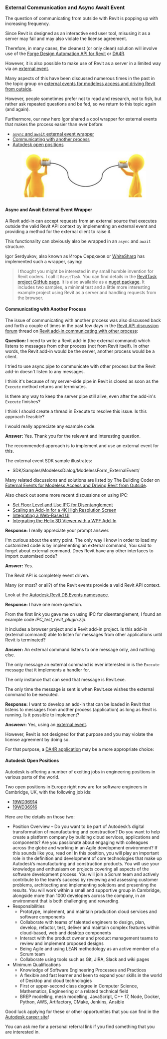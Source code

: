 <head>
<meta http-equiv="Content-Type" content="text/html; charset=utf-8">
<link rel="stylesheet" type="text/css" href="bc.css">
<script src="https://cdn.rawgit.com/google/code-prettify/master/loader/run_prettify.js" type="text/javascript"></script>
<script async src="https://platform.twitter.com/widgets.js" charset="utf-8"></script>
</head>

<!---

twitter:

Autodesk open positions, communicating from outside with Revit and an async/await external event wrapper for the #RevitAPI #DynamoBim @AutodeskForge @AutodeskRevit #bim #ForgeDevCon http://bit.ly/asyncawaitexternal

<code>async</code> and <code>await</code> external event wrapper!
Communicating from outside with Revit is often better replaced by the Forge Design Automation API for Revit.
However, it is also possible to make use of Revit as a server in a limited way via an external event
&ndash; Communicating with another process
&ndash; Autodesk open positions...

linkedin:

#bim #DynamoBim #ForgeDevCon #Revit #API #IFC #SDK #AI #VisualStudio #Autodesk #AEC #adsk

the [Revit API discussion forum](http://forums.autodesk.com/t5/revit-api-forum/bd-p/160) thread

<p style="font-size: 80%; font-style:italic"></p>

-->

### External Communication and Async Await Event

The question of communicating from outside with Revit is popping up with increasing frequency.

Since Revit is designed as an interactive end user tool, misusing it as a server may fail and may also violate the license agreement.

Therefore, in many cases, the cleanest (or only clean) solution will involve use of
the [Forge Design Automation API for Revit](https://forge.autodesk.com/en/docs/design-automation/v3/developers_guide/overview)
or [DA4R](https://thebuildingcoder.typepad.com/blog/about-the-author.html#5.55).

However, it is also possible to make use of Revit as a server in a limited way via
an [external event](https://www.revitapidocs.com/2020/05089477-4612-35b2-81a2-89c4f44370ea.htm).

Many aspects of this have been discussed numerous times in the past in the topic group
on [external events for modeless access and driving Revit from outside](https://thebuildingcoder.typepad.com/blog/about-the-author.html#5.28).

However, people sometimes prefer not to read and research, not to fish, but rather ask repeated questions and be fed, so we return to this topic again (and again).

Furthermore, our new hero Igor shared a cool wrapper for external events that makes the process easier than ever before:

- [`async` and `await` external event wrapper](#2)
- [Communicating with another process](#3)
- [Autodesk open positions](#4)

<center>
<img src="img/communication.png" alt="Communication" title="Communication" width="400"/>
</center>

#### <a name="2"></a>Async and Await External Event Wrapper

A Revit add-in can accept requests from an external source that executes outside the valid Revit API context by implementing an external event and providing a method for the external client to raise it.

This functionality can obviously also be wrapped in an `async` and `await` structure.

Igor Serdyukov, also known as Игорь Сердюков or [WhiteSharq](https://github.com/WhiteSharq) has implemented such a wrapper, saying:

> I thought you might be interested in my small humble invention for Revit coders.
I call it `RevitTask`.
You can find details in the [RevitTask project GitHub page](https://github.com/WhiteSharq/RevitTask).
It is also available as a [nuget package](https://www.nuget.org/packages/RevitTask).
It includes two samples, a minimal test and a little more interesting example project using Revit as a server and handling requests from the browser.

#### <a name="3"></a>Communicating with Another Process

The issue of communicating with another process was also discussed back and forth a couple of times in the past few days in 
the [Revit API discussion forum](http://forums.autodesk.com/t5/revit-api-forum/bd-p/160) thread
on [Revit add-in communicating with other process](https://forums.autodesk.com/t5/revit-api-forum/revit-addin-communicating-with-other-process/m-p/9275981):

**Question:** I need to write a Revit add-in (the external command) which listens to messages from other process (not from Revit itself).
In other words, the Revit add-in would be the server, another process would be a client.

I tried to use async pipe to communicate with other process but the Revit add-in doesn't listen to any messages.

I think it's because of my server-side pipe in Revit is closed as soon as the `Execute` method returns and terminates.

Is there any way to keep the server pipe still alive, even after the add-in's `Execute` finishes?

I think I should create a thread in Execute to resolve this issue. Is this approach feasible?

I would really appreciate any example code.

**Answer:** Yes. Thank you for the relevant and interesting question.

The recommended approach is to implement and use an external event for this.

The external event SDK sample illustrates:

- SDK/Samples/ModelessDialog/ModelessForm_ExternalEvent/

Many related discussions and solutions are listed by The Building Coder
on [External Events for Modeless Access and Driving Revit from Outside](https://thebuildingcoder.typepad.com/blog/about-the-author.html#5.28).

Also check out some more recent discussions on using IPC:

- [Set Floor Level and Use IPC for Disentanglement](https://thebuildingcoder.typepad.com/blog/2019/04/set-floor-level-and-use-ipc-for-disentanglement.html)
- [Scaling an Add-In for a 4K High Resolution Screen](https://thebuildingcoder.typepad.com/blog/2019/09/scaling-an-add-in-for-a-4k-high-resolution-screen.html)
- [Integrating a Web-Based UI](https://thebuildingcoder.typepad.com/blog/2019/09/ui-top-forms-buttons-web-etc.html#4)
- [Integrating the Helix 3D Viewer with a WPF Add-In](https://thebuildingcoder.typepad.com/blog/2019/11/integrating-the-helix-3d-viewer-with-a-wpf-add-in.html)

**Response:** I really appreciate your prompt answer.

I'm curious about the entry point.
The only way I know in order to load my customized code is by implementing an external command,
You said to forget about external command.
Does Revit have any other interfaces to import customised code?

**Answer:** Yes.

The Revit API is completely event driven.

Many (or most? or all?) of the Revit events provide a valid Revit API context.

Look at the [Autodesk.Revit.DB.Events namespace](https://www.revitapidocs.com/2020/b86712d6-83b3-e044-8016-f9881ecd3800.htm).

**Response:** I have one more question.

From the first link you gave me on using IPC for disentanglement, I found an example code *IPC_test_revit_plugin.zip*.

It includes a browser project and a Revit add-in project.
Is this add-in (external command) able to listen for messages from other applications until Revit is terminated?

**Answer:** An external command listens to one message only, and nothing else.

The only message an external command is ever interested in is the `Execute` message that it implements a handler for.

The only instance that can send that message is Revit.exe.

The only time the message is sent is when Revit.exe wishes the external command to be executed.

**Response:** I want to develop an add-in that can be loaded in Revit that listens to messages from another process (application) as long as Revit is running. Is it possible to implement?

**Answewr:** Yes, using an [external event](https://thebuildingcoder.typepad.com/blog/about-the-author.html#5.28).

However, Revit is not designed for that purpose and you may violate the license agreement by doing so.

For that purpose,
a [DA4R application](https://thebuildingcoder.typepad.com/blog/about-the-author.html#5.55) may
be a more appropriate choice:

#### <a name="4"></a>Autodesk Open Positions

Autodesk is offering a number of exciting jobs in engineering positions in various parts of the world.

Two open positions in Europe right now are for software engineers in Cambridge, UK, with the following job ids:

- [19WD36914](https://rolp.co/Fzo7i)
- [19WD36916](https://rolp.co/IEBFh)

Here are the details on those two:

- Position Overview &ndash; 
Do you want to be part of Autodesk’s digital transformation of manufacturing and construction? Do you want to help create a platform company by building cloud services, applications and components? Are you passionate about engaging with colleagues across the globe and working in an Agile development environment? If this sounds like you, read on! In this position, you will play an important role in the definition and development of core technologies that make up Autodesk’s manufacturing and construction products. You will use your knowledge and enthusiasm on projects covering all aspects of the software development process. You will join a Scrum team and actively contribute to the team’s success by reviewing and assessing customer problems, architecting and implementing solutions and presenting the results. You will work within a small and supportive group in Cambridge, alongside more than 1000 developers across the company, in an environment that is both challenging and rewarding.
- Responsibilities
    - Prototype, implement, and maintain production cloud services and software components
    - Collaborate with teams of talented engineers to design, plan, develop, refactor, test, deliver and maintain complex features within cloud-based, web and desktop components
    - Interact with the product owner and product management teams to review and implement proposed designs
    - Being Agile and using LEAN methodology as an active member of a Scrum team
    - Collaborate using tools such as Git, JIRA, Slack and wiki pages
- Minimum Qualifications
    - Knowledge of Software Engineering Processes and Practices
    - A flexible and fast learner and keen to expand your skills in the world of Desktop and cloud technologies
    - First or upper-second class degree in Computer Science, Mathematics, Engineering or a related technical field
    - BREP modelling, mesh modelling, JavaScript, C++ 17, Node, Docker, Python, AWS, Artifactory, CMake, Jenkins, Ansible

Good luck applying for these or other opportunities that you can find in the [Autodesk career site](https://www.autodesk.com/careers)!

You can ask me for a personal referral link if you find something that you are interested in.

